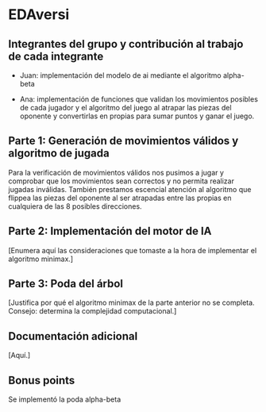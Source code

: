 # EDAversi

## Integrantes del grupo y contribución al trabajo de cada integrante

* Juan: implementación del modelo de ai mediante el algoritmo alpha-beta

* Ana: implementación de funciones que validan los movimientos posibles de cada jugador y el algoritmo del juego al atrapar las piezas del oponente y
convertirlas en propias para sumar puntos y ganar el juego. 

## Parte 1: Generación de movimientos válidos y algoritmo de jugada

Para la verificación de movimientos válidos nos pusimos a jugar y comprobar que los movimientos sean correctos y no permita realizar jugadas inválidas.
También prestamos escencial atención al algoritmo que flippea las piezas del oponente al ser atrapadas entre las propias en cualquiera de las 8 posibles
direcciones.  

## Parte 2: Implementación del motor de IA

[Enumera aquí las consideraciones que tomaste a la hora de implementar el algoritmo minimax.]

## Parte 3: Poda del árbol

[Justifica por qué el algoritmo minimax de la parte anterior no se completa. Consejo: determina la complejidad computacional.]

## Documentación adicional

[Aquí.]

## Bonus points

Se implementó la poda alpha-beta 